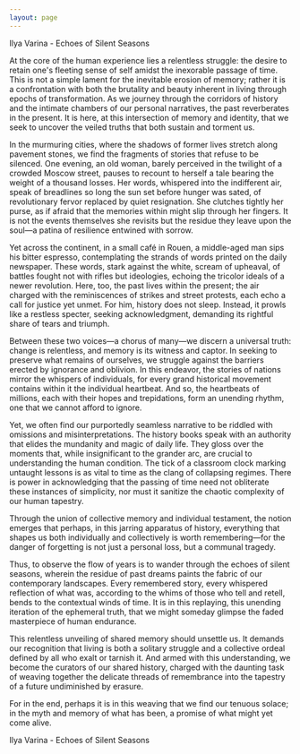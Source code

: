 ```yaml
---
layout: page
---
```

Ilya Varina - Echoes of Silent Seasons

At the core of the human experience lies a relentless struggle: the desire to retain one's fleeting sense of self amidst the inexorable passage of time. This is not a simple lament for the inevitable erosion of memory; rather it is a confrontation with both the brutality and beauty inherent in living through epochs of transformation. As we journey through the corridors of history and the intimate chambers of our personal narratives, the past reverberates in the present. It is here, at this intersection of memory and identity, that we seek to uncover the veiled truths that both sustain and torment us.

In the murmuring cities, where the shadows of former lives stretch along pavement stones, we find the fragments of stories that refuse to be silenced. One evening, an old woman, barely perceived in the twilight of a crowded Moscow street, pauses to recount to herself a tale bearing the weight of a thousand losses. Her words, whispered into the indifferent air, speak of breadlines so long the sun set before hunger was sated, of revolutionary fervor replaced by quiet resignation. She clutches tightly her purse, as if afraid that the memories within might slip through her fingers. It is not the events themselves she revisits but the residue they leave upon the soul—a patina of resilience entwined with sorrow.

Yet across the continent, in a small café in Rouen, a middle-aged man sips his bitter espresso, contemplating the strands of words printed on the daily newspaper. These words, stark against the white, scream of upheaval, of battles fought not with rifles but ideologies, echoing the tricolor ideals of a newer revolution. Here, too, the past lives within the present; the air charged with the reminiscences of strikes and street protests, each echo a call for justice yet unmet. For him, history does not sleep. Instead, it prowls like a restless specter, seeking acknowledgment, demanding its rightful share of tears and triumph.

Between these two voices—a chorus of many—we discern a universal truth: change is relentless, and memory is its witness and captor. In seeking to preserve what remains of ourselves, we struggle against the barriers erected by ignorance and oblivion. In this endeavor, the stories of nations mirror the whispers of individuals, for every grand historical movement contains within it the individual heartbeat. And so, the heartbeats of millions, each with their hopes and trepidations, form an unending rhythm, one that we cannot afford to ignore.

Yet, we often find our purportedly seamless narrative to be riddled with omissions and misinterpretations. The history books speak with an authority that elides the mundanity and magic of daily life. They gloss over the moments that, while insignificant to the grander arc, are crucial to understanding the human condition. The tick of a classroom clock marking untaught lessons is as vital to time as the clang of collapsing regimes. There is power in acknowledging that the passing of time need not obliterate these instances of simplicity, nor must it sanitize the chaotic complexity of our human tapestry.

Through the union of collective memory and individual testament, the notion emerges that perhaps, in this jarring apparatus of history, everything that shapes us both individually and collectively is worth remembering—for the danger of forgetting is not just a personal loss, but a communal tragedy.

Thus, to observe the flow of years is to wander through the echoes of silent seasons, wherein the residue of past dreams paints the fabric of our contemporary landscapes. Every remembered story, every whispered reflection of what was, according to the whims of those who tell and retell, bends to the contextual winds of time. It is in this replaying, this unending iteration of the ephemeral truth, that we might someday glimpse the faded masterpiece of human endurance.

This relentless unveiling of shared memory should unsettle us. It demands our recognition that living is both a solitary struggle and a collective ordeal defined by all who exalt or tarnish it. And armed with this understanding, we become the curators of our shared history, charged with the daunting task of weaving together the delicate threads of remembrance into the tapestry of a future undiminished by erasure.

For in the end, perhaps it is in this weaving that we find our tenuous solace; in the myth and memory of what has been, a promise of what might yet come alive.

Ilya Varina - Echoes of Silent Seasons